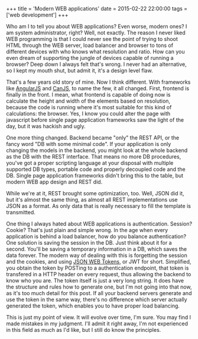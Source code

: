 +++
title = 'Modern WEB applications'
date = 2015-02-22 22:00:00
tags = ['web development']
+++

Who am I to tell you about WEB applications? Even worse, modern ones? I am
system administrator, right? Well, not exactly. The reason I never liked WEB
programming is that I could never see the point of trying to shoot HTML through
the WEB server, load balancer and browser to tons of different devices with who
knows what resolution and ratio. How can you even dream of supporting the jungle
of devices capable of running a browser? Deep down I always felt that's wrong.
I never had an alternative, so I kept my mouth shut, but admit it, it's a design
level flaw.

That's a few years old story of mine. Now I think different. With frameworks
like [AngularJS](https://angularjs.org/) and [CanJS](http://canjs.com/), to name
the few, it all changed. First, frontend is finally in the front. I mean, what
frontend is capable of doing now is calculate the height and width of the
elements based on resolution, because the code is running where it's most
suitable for this kind of calculations: the browser. Yes, I know you could alter
the page with javascript before single page application frameworks saw the light
of the day, but it was hackish and ugly.

One more thing changed. Backend became "only" the REST API, or the fancy word
"DB with some minimal code". If your application is only changing the models in
the backend, you might look at the whole backend as the DB with the REST
interface. That means no more DB procedures, you've got a proper scripting
language at your disposal with multiple supported DB types, portable code and
properly decoupled code and the DB. Single page application frameworks didn't
bring this to the table, but modern WEB app design and REST did.

While we're at it, REST brought some optimization, too. Well, JSON did it, but
it's almost the same thing, as almost all REST implementations use JSON as a
format. As only data that is really necessary to fill the template is
transmitted.

One thing I always hated about WEB applications is authentication. Session?
Cookie? That's just plain and simple wrong. In the age when every application is
behind a load balancer, how do you balance authentication? One solution is
saving the session in the DB. Just think about it for a second. You'll be saving
a temporary information in a DB, which saves the data forever. The modern way of
dealing with this is forgetting the session and the cookies, and using
[JSON WEB Tokens](http://openid.net/specs/draft-jones-json-web-token-07.html),
or JWT for short. Simplified, you obtain the token by POSTing to a
authentication endpoint, that token is transfered in a HTTP header on every
request, thus allowing the backend to know who you are. The token itself is just
a very long string. It does have the structure and rules how to generate one,
but I'm not going into that now, as it's too much detail for this post. If all
your backend servers generate and use the token in the same way, there's no
difference which server actually generated the token, which enables you to have
proper load balancing.

This is just my point of view. It will evolve over time, I'm sure. You may find
I made mistakes in my judgment. I'll admit it right away, I'm not experienced
in this field as much as I'd like, but I still do know the principles.
